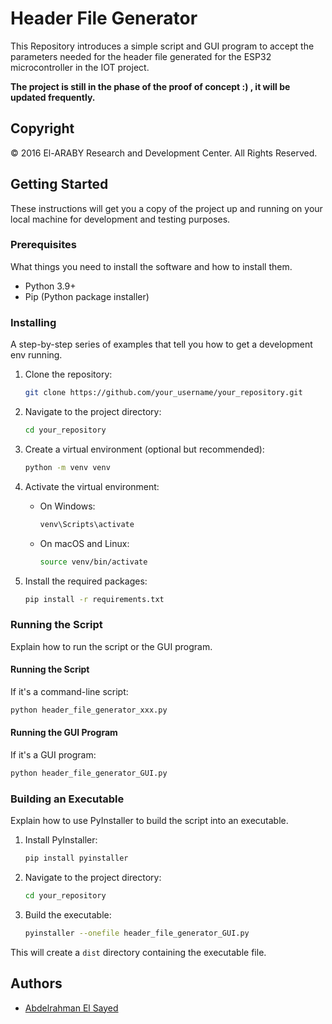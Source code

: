 # Header File Generator

This Repository introduces a simple script and GUI program to accept the parameters needed for the header file generated for the ESP32 microcontroller in the IOT project. 

**The project is still in the phase of the proof of concept :) , it will be updated frequently.**

## Copyright

© 2016 El-ARABY Research and Development Center. All Rights Reserved.

## Getting Started

These instructions will get you a copy of the project up and running on your local machine for development and testing purposes.

### Prerequisites

What things you need to install the software and how to install them.

- Python 3.9+
- Pip (Python package installer)

### Installing

A step-by-step series of examples that tell you how to get a development env running.

1. Clone the repository:

   ```bash
   git clone https://github.com/your_username/your_repository.git
   ```

2. Navigate to the project directory:

   ```bash
   cd your_repository
   ```

3. Create a virtual environment (optional but recommended):

   ```bash
   python -m venv venv
   ```

4. Activate the virtual environment:

   - On Windows:

     ```bash
     venv\Scripts\activate
     ```

   - On macOS and Linux:

     ```bash
     source venv/bin/activate
     ```

5. Install the required packages:

   ```bash
   pip install -r requirements.txt
   ```

### Running the Script

Explain how to run the script or the GUI program.

#### Running the Script

If it's a command-line script:

```bash
python header_file_generator_xxx.py
```

#### Running the GUI Program

If it's a GUI program:

```bash
python header_file_generator_GUI.py
```

### Building an Executable

Explain how to use PyInstaller to build the script into an executable.

1. Install PyInstaller:

   ```bash
   pip install pyinstaller
   ```

2. Navigate to the project directory:

   ```bash
   cd your_repository
   ```

3. Build the executable:

   ```bash
   pyinstaller --onefile header_file_generator_GUI.py
   ```

This will create a `dist` directory containing the executable file.

## Authors

- [Abdelrahman El Sayed](https://github.com/python_arch)



